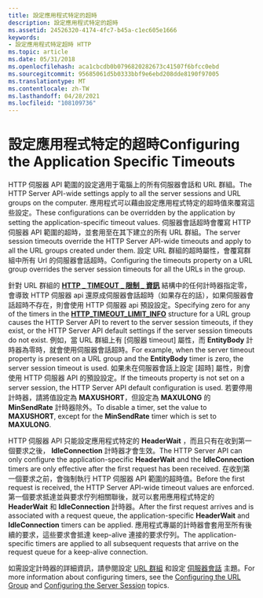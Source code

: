 ```yaml
---
title: 設定應用程式特定的超時
description: 設定應用程式特定的超時
ms.assetid: 24526320-4174-4fc7-b45a-c1ec605e1666
keywords:
- 設定應用程式特定超時 HTTP
ms.topic: article
ms.date: 05/31/2018
ms.openlocfilehash: aca1cbcdb0b0796820282673c41507f6bfcc0ebd
ms.sourcegitcommit: 95685061d5b0333bbf9e6ebd208dde8190f97005
ms.translationtype: MT
ms.contentlocale: zh-TW
ms.lasthandoff: 04/28/2021
ms.locfileid: "108109736"
---
```

# <a name="configuring-the-application-specific-timeouts"></a><span data-ttu-id="6630b-104">設定應用程式特定的超時</span><span class="sxs-lookup"><span data-stu-id="6630b-104">Configuring the Application Specific Timeouts</span></span>

<span data-ttu-id="6630b-105">HTTP 伺服器 API 範圍的設定適用于電腦上的所有伺服器會話和 URL 群組。</span><span class="sxs-lookup"><span data-stu-id="6630b-105">The HTTP Server API-wide settings apply to all the server sessions and URL groups on the computer.</span></span> <span data-ttu-id="6630b-106">應用程式可以藉由設定應用程式特定的超時值來覆寫這些設定。</span><span class="sxs-lookup"><span data-stu-id="6630b-106">These configurations can be overridden by the application by setting the application-specific timeout values.</span></span> <span data-ttu-id="6630b-107">伺服器會話超時會覆寫 HTTP 伺服器 API 範圍的超時，並套用至在其下建立的所有 URL 群組。</span><span class="sxs-lookup"><span data-stu-id="6630b-107">The server session timeouts override the HTTP Server API-wide timeouts and apply to all the URL groups created under them.</span></span> <span data-ttu-id="6630b-108">設定 URL 群組的超時屬性，會覆寫群組中所有 Url 的伺服器會話超時。</span><span class="sxs-lookup"><span data-stu-id="6630b-108">Configuring the timeouts property on a URL group overrides the server session timeouts for all the URLs in the group.</span></span>

<span data-ttu-id="6630b-109">針對 URL 群組的 [**HTTP \_ TIMEOUT \_ 限制 \_ 資訊**](/windows/desktop/api/Http/ns-http-http_timeout_limit_info) 結構中的任何計時器指定零，會導致 HTTP 伺服器 api 還原成伺服器會話超時（如果存在的話），如果伺服器會話超時不存在，則會使用 HTTP 伺服器 api 預設設定。</span><span class="sxs-lookup"><span data-stu-id="6630b-109">Specifying zero for any of the timers in the [**HTTP\_TIMEOUT\_LIMIT\_INFO**](/windows/desktop/api/Http/ns-http-http_timeout_limit_info) structure for a URL group causes the HTTP Server API to revert to the server session timeouts, if they exist, or the HTTP Server API default settings if the server session timeouts do not exist.</span></span> <span data-ttu-id="6630b-110">例如，當 URL 群組上有 [伺服器 timeout] 屬性，而 **EntityBody** 計時器為零時，就會使用伺服器會話超時。</span><span class="sxs-lookup"><span data-stu-id="6630b-110">For example, when the server timeout property is present on a URL group and the **EntityBody** timer is zero, the server session timeout is used.</span></span> <span data-ttu-id="6630b-111">如果未在伺服器會話上設定 [超時] 屬性，則會使用 HTTP 伺服器 API 的預設設定。</span><span class="sxs-lookup"><span data-stu-id="6630b-111">If the timeouts property is not set on a server session, the HTTP Server API default configuration is used.</span></span> <span data-ttu-id="6630b-112">若要停用計時器，請將值設定為 **MAXUSHORT**，但設定為 **MAXULONG** 的 **MinSendRate** 計時器除外。</span><span class="sxs-lookup"><span data-stu-id="6630b-112">To disable a timer, set the value to **MAXUSHORT**, except for the **MinSendRate** timer which is set to **MAXULONG**.</span></span>

<span data-ttu-id="6630b-113">HTTP 伺服器 API 只能設定應用程式特定的 **HeaderWait** ，而且只有在收到第一個要求之後， **IdleConnection** 計時器才會生效。</span><span class="sxs-lookup"><span data-stu-id="6630b-113">The HTTP Server API can only configure the application-specific **HeaderWait** and the **IdleConnection** timers are only effective after the first request has been received.</span></span> <span data-ttu-id="6630b-114">在收到第一個要求之前，會強制執行 HTTP 伺服器 API 範圍的超時值。</span><span class="sxs-lookup"><span data-stu-id="6630b-114">Before the first request is received, the HTTP Server API-wide timeout values are enforced.</span></span> <span data-ttu-id="6630b-115">第一個要求抵達並與要求佇列相關聯後，就可以套用應用程式特定的 **HeaderWait** 和 **IdleConnection** 計時器。</span><span class="sxs-lookup"><span data-stu-id="6630b-115">After the first request arrives and is associated with a request queue, the application-specific **HeaderWait** and **IdleConnection** timers can be applied.</span></span> <span data-ttu-id="6630b-116">應用程式專屬的計時器會套用至所有後續的要求，這些要求會抵達 keep-alive 連接的要求佇列。</span><span class="sxs-lookup"><span data-stu-id="6630b-116">The application-specific timers are applied to all subsequent requests that arrive on the request queue for a keep-alive connection.</span></span>

<span data-ttu-id="6630b-117">如需設定計時器的詳細資訊，請參閱設定 [URL 群組](configuring-the-url-group.md) 和設定 [伺服器會話](configuring-the-server-session.md) 主題。</span><span class="sxs-lookup"><span data-stu-id="6630b-117">For more information about configuring timers, see the [Configuring the URL Group](configuring-the-url-group.md) and [Configuring the Server Session](configuring-the-server-session.md) topics.</span></span>

 

 





